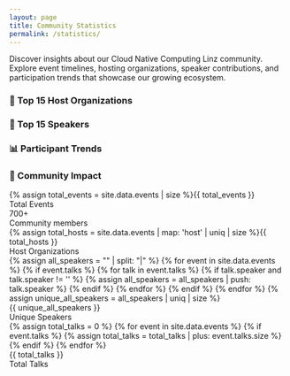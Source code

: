 ```yaml
---
layout: page
title: Community Statistics
permalink: /statistics/
---
```


<div class="stats-intro">
  <p class="lead">Discover insights about our Cloud Native Computing Linz community. Explore event timelines, hosting organizations, speaker contributions, and participation trends that showcase our growing ecosystem.</p>
</div>

<div id="charts-status" class="alert-info" style="display: none;">
  <strong>📊 Loading interactive charts...</strong> If charts don't appear, static data tables will be shown instead.
</div>

<div id="fallback-notice" class="alert-warning" style="display: none;">
  <strong>📋 Interactive charts unavailable:</strong> Displaying data in table format. Charts require external resources that may be blocked by network restrictions.
</div>

<div class="stats-grid">
  <div class="stat-section">
    <h3>🏢 Top 15 Host Organizations</h3>
    <div class="chart-container">
      <canvas id="hostOrganizationsChart"></canvas>
      <div id="hostOrganizationsFallback" style="display: none;">
        <div class="chart-title">📊 Host Organizations</div>
        <table class="stats-table">
          <thead>
            <tr>
              <th>Host Organization</th>
              <th>Events Hosted</th>
              <th>Visual Representation</th>
            </tr>
          </thead>
          <tbody>
            {% comment %} Host organizations ordered by event count, then by most recent hosting date {% endcomment %}
            {% comment %} 3 events hosted (most recent first) {% endcomment %}
            <tr><td>Gepardec</td><td class="number-cell">3</td><td><span class="host-bar" style="width: 30px;"></span> 3</td></tr>
            <tr><td>Cloudflight</td><td class="number-cell">3</td><td><span class="host-bar" style="width: 30px;"></span> 3</td></tr>
            <tr><td>Dynatrace</td><td class="number-cell">3</td><td><span class="host-bar" style="width: 30px;"></span> 3</td></tr>
            {% comment %} 2 events hosted (most recent first) {% endcomment %}
            <tr><td>netcetera</td><td class="number-cell">2</td><td><span class="host-bar" style="width: 20px;"></span> 2</td></tr>
            <tr><td>karriere.at</td><td class="number-cell">2</td><td><span class="host-bar" style="width: 20px;"></span> 2</td></tr>
            <tr><td>Public Cloud Group</td><td class="number-cell">2</td><td><span class="host-bar" style="width: 20px;"></span> 2</td></tr>
            <tr><td>Runtastic</td><td class="number-cell">2</td><td><span class="host-bar" style="width: 20px;"></span> 2</td></tr>
            {% comment %} 1 event hosted (most recent first) {% endcomment %}
            <tr><td>MIC</td><td class="number-cell">1</td><td><span class="host-bar" style="width: 10px;"></span> 1</td></tr>
            <tr><td>tractive</td><td class="number-cell">1</td><td><span class="host-bar" style="width: 10px;"></span> 1</td></tr>
            <tr><td>cloudxcelerate</td><td class="number-cell">1</td><td><span class="host-bar" style="width: 10px;"></span> 1</td></tr>
            <tr><td>eww IT and TEL</td><td class="number-cell">1</td><td><span class="host-bar" style="width: 10px;"></span> 1</td></tr>
            <tr><td>Porsche Informatik</td><td class="number-cell">1</td><td><span class="host-bar" style="width: 10px;"></span> 1</td></tr>
            <tr><td>Usersnap</td><td class="number-cell">1</td><td><span class="host-bar" style="width: 10px;"></span> 1</td></tr>
            <tr><td>Startrampe</td><td class="number-cell">1</td><td><span class="host-bar" style="width: 10px;"></span> 1</td></tr>
            <tr><td>hello again</td><td class="number-cell">1</td><td><span class="host-bar" style="width: 10px;"></span> 1</td></tr>
            <tr><td>smec</td><td class="number-cell">1</td><td><span class="host-bar" style="width: 10px;"></span> 1</td></tr>
          </tbody>
        </table>
        <div class="fallback-note">📈 This data represents the distribution of events across different hosting organizations in our community.</div>
      </div>
    </div>
  </div>

  <div class="stat-section">
    <h3>🎤 Top 15 Speakers</h3>
    <div class="chart-container">
      <canvas id="topSpeakersChart"></canvas>
      <div id="topSpeakersFallback" style="display: none;">
        <div class="chart-title">🎤 Top Speakers</div>
        <table class="stats-table">
          <thead>
            <tr>
              <th>Speaker</th>
              <th>Presentations</th>
              <th>Visual Representation</th>
            </tr>
          </thead>
          <tbody>
          {% comment %} Speakers ordered by talk count, then by most recent appearance {% endcomment %}
          {% comment %} 3 talks (most recent first) {% endcomment %}
          <tr><td>Markus Adelsberger</td><td class="number-cell">3</td><td><span class="host-bar" style="width: 45px;"></span> 3</td></tr>
          <tr><td>Martin Strigl</td><td class="number-cell">3</td><td><span class="host-bar" style="width: 45px;"></span> 3</td></tr>
          {% comment %} 2 talks (most recent first) {% endcomment %}
          <tr><td>Matthias Steinbauer</td><td class="number-cell">2</td><td><span class="host-bar" style="width: 30px;"></span> 2</td></tr>
          <tr><td>Alexander Lackner</td><td class="number-cell">2</td><td><span class="host-bar" style="width: 30px;"></span> 2</td></tr>
          <tr><td>Katharina Sick</td><td class="number-cell">2</td><td><span class="host-bar" style="width: 30px;"></span> 2</td></tr>
          <tr><td>Juliano Costa</td><td class="number-cell">2</td><td><span class="host-bar" style="width: 30px;"></span> 2</td></tr>
          {% comment %} 1 talk (most recent speakers first) {% endcomment %}
          <tr><td>Simon Gartner</td><td class="number-cell">1</td><td><span class="host-bar" style="width: 15px;"></span> 1</td></tr>
          <tr><td>Markus Gierlinger</td><td class="number-cell">1</td><td><span class="host-bar" style="width: 15px;"></span> 1</td></tr>
          <tr><td>Christian Schabetsberger</td><td class="number-cell">1</td><td><span class="host-bar" style="width: 15px;"></span> 1</td></tr>
          <tr><td>Siegfried Stumpfer</td><td class="number-cell">1</td><td><span class="host-bar" style="width: 15px;"></span> 1</td></tr>
          <tr><td>Shahab Ganji</td><td class="number-cell">1</td><td><span class="host-bar" style="width: 15px;"></span> 1</td></tr>
          <tr><td>Jan Wiesbauer</td><td class="number-cell">1</td><td><span class="host-bar" style="width: 15px;"></span> 1</td></tr>
          <tr><td>Florian Arthofer</td><td class="number-cell">1</td><td><span class="host-bar" style="width: 15px;"></span> 1</td></tr>
          <tr><td>Sebastian Huber</td><td class="number-cell">1</td><td><span class="host-bar" style="width: 15px;"></span> 1</td></tr>
          <tr><td>Christoph Ruhsam</td><td class="number-cell">1</td><td><span class="host-bar" style="width: 15px;"></span> 1</td></tr>
          </tbody>
        </table>
        <div class="fallback-note">🎤 This data shows which speakers have presented most often at our events, highlighting our active community contributors.</div>
      </div>
    </div>
  </div>

  <div class="stat-section">
    <h3>📊 Participant Trends</h3>
    <div class="chart-container">
      <canvas id="participantsTrendsChart"></canvas>
      <div id="participantsTrendsFallback" style="display: none;">
        <div class="chart-title">📊 Participants Trends</div>
        <table class="stats-table">
          <thead>
            <tr>
              <th>Date</th>
              <th>Event</th>
              <th>Participants</th>
              <th>Popularity</th>
            </tr>
          </thead>
          <tbody>
            {% for event in site.data.events %}
              {% assign part_str = event.participants | strip %}
              {% assign part_num = part_str | plus: 0 %}
              {% if part_str != '' and part_num > 0 %}
              <tr>
                <td>{{ event.date }}</td>
                <td>{{ event.title }}</td>
                <td class="number-cell">{{ part_num }}</td>
                <td><span class="host-bar" style="width: {{ part_num | divided_by: 2 }}px;"></span> {{ part_num }}</td>
              </tr>
              {% endif %}
            {% endfor %}
          </tbody>
        </table>
        <div class="fallback-note">📈 Participants data shows community engagement levels over time and helps us understand event popularity trends.</div>
      </div>
    </div>
  </div>
</div>

<div class="community-highlights">
  <div class="card">
    <h3>🚀 Community Impact</h3>
    <div class="highlight-grid">
      <div class="highlight-item">
        <div class="highlight-number">{% assign total_events = site.data.events | size %}{{ total_events }}</div>
        <div class="highlight-label">Total Events</div>
      </div>
      <div class="highlight-item">
        <div class="highlight-number">700+</div>
        <div class="highlight-label">Community members</div>
      </div>
      <div class="highlight-item">
        <div class="highlight-number">{% assign total_hosts = site.data.events | map: 'host' | uniq | size %}{{ total_hosts }}</div>
        <div class="highlight-label">Host Organizations</div>
      </div>
      <div class="highlight-item">
        {% assign all_speakers = "" | split: "|" %}
        {% for event in site.data.events %}
          {% if event.talks %}
            {% for talk in event.talks %}
              {% if talk.speaker and talk.speaker != '' %}
                {% assign all_speakers = all_speakers | push: talk.speaker %}
              {% endif %}
            {% endfor %}
          {% endif %}
        {% endfor %}
        {% assign unique_all_speakers = all_speakers | uniq | size %}
        <div class="highlight-number">{{ unique_all_speakers }}</div>
        <div class="highlight-label">Unique Speakers</div>
      </div>
      <div class="highlight-item">
        {% assign total_talks = 0 %}
        {% for event in site.data.events %}
          {% if event.talks %}
            {% assign total_talks = total_talks | plus: event.talks.size %}
          {% endif %}
        {% endfor %}
        <div class="highlight-number">{{ total_talks }}</div>
        <div class="highlight-label">Total Talks</div>
      </div>
    </div>
  </div>
</div>

<script src="https://cdn.jsdelivr.net/npm/chart.js"></script>
<script>
document.addEventListener('DOMContentLoaded', function() {
  const chartsStatus = document.getElementById('charts-status');
  const fallbackNotice = document.getElementById('fallback-notice');
  const fallbacks = {
    hostOrganizations: document.getElementById('hostOrganizationsFallback'),
    topSpeakers: document.getElementById('topSpeakersFallback'),
    participantsTrends: document.getElementById('participantsTrendsFallback')
  };

  chartsStatus.style.display = 'block';

  // Check if Chart.js loaded successfully
  if (typeof Chart === 'undefined') {
    showFallbacks();
    return;
  }

  try {
    createCharts();
  } catch (error) {
    console.error('Error creating charts:', error);
    showFallbacks();
  }

  function showFallbacks() {
    chartsStatus.style.display = 'none';
    fallbackNotice.style.display = 'block';
    Object.values(fallbacks).forEach(fb => fb.style.display = 'block');
  }

  function createCharts() {
    chartsStatus.style.display = 'none';

    // Host Organizations Chart
    const hostCtx = document.getElementById('hostOrganizationsChart');
    if (hostCtx) {
      new Chart(hostCtx, {
        type: 'bar',
        data: {
          labels: ['Gepardec', 'Cloudflight', 'Dynatrace', 'netcetera', 'karriere.at', 'Public Cloud Group', 'Runtastic', 'MIC', 'tractive', 'cloudxcelerate', 'eww IT and TEL', 'Porsche Informatik', 'Usersnap', 'Startrampe', 'hello again', 'smec'],
          datasets: [{
            label: 'Events Hosted',
            data: [3, 3, 3, 2, 2, 2, 2, 1, 1, 1, 1, 1, 1, 1, 1, 1],
            backgroundColor: 'rgba(102, 126, 234, 0.8)',
            borderColor: 'rgba(102, 126, 234, 1)',
            borderWidth: 1
          }]
        },
        options: {
          responsive: true,
          plugins: {
            legend: { display: false }
          },
          scales: {
            y: { beginAtZero: true }
          }
        }
      });
    }

    // Top Speakers Chart with correct chronological ordering
    const speakersCtx = document.getElementById('topSpeakersChart');
    if (speakersCtx) {
      new Chart(speakersCtx, {
        type: 'bar',
        data: {
          labels: ['Markus Adelsberger', 'Martin Strigl', 'Matthias Steinbauer', 'Alexander Lackner', 'Katharina Sick', 'Juliano Costa', 'Simon Gartner', 'Markus Gierlinger', 'Christian Schabetsberger', 'Siegfried Stumpfer', 'Shahab Ganji', 'Jan Wiesbauer', 'Florian Arthofer', 'Sebastian Huber', 'Christoph Ruhsam'],
          datasets: [{
            label: 'Presentations',
            data: [3, 3, 2, 2, 2, 2, 1, 1, 1, 1, 1, 1, 1, 1, 1],
            backgroundColor: 'rgba(118, 75, 162, 0.8)',
            borderColor: 'rgba(118, 75, 162, 1)',
            borderWidth: 1
          }]
        },
        options: {
          responsive: true,
          plugins: {
            legend: { display: false }
          },
          scales: {
            y: { beginAtZero: true },
            x: {
              ticks: {
                maxRotation: 45,
                minRotation: 45
              }
            }
          }
        }
      });
    }

    // Participants Trends Chart with actual data
    const participantsCtx = document.getElementById('participantsTrendsChart');
    if (participantsCtx) {
      new Chart(participantsCtx, {
        type: 'line',
        data: {
          labels: ['Mar 2022', 'Oct 2022', 'Nov 2022', 'Jan 2023', 'Feb 2023', 'Mar 2023', 'Apr 2023', 'May 2023', 'Jun 2023', 'Sep 2023', 'Jan 2024', 'Mar 2024', 'Apr 2024', 'Jun 2024', 'Sep 2024', 'Oct 2024', 'Nov 2024', 'Jan 2025', 'Feb 2025'],
          datasets: [{
            label: 'Participants',
            data: [38, 35, 45, 43, 35, 25, 52, 37, 27, 41, 31, 39, 40, 22, 22, 27, 22, 33, 34],
            borderColor: 'rgba(102, 126, 234, 1)',
            backgroundColor: 'rgba(102, 126, 234, 0.1)',
            fill: true,
            tension: 0.4
          }]
        },
        options: {
          responsive: true,
          plugins: {
            legend: { display: false }
          },
          scales: {
            y: { 
              beginAtZero: true,
              max: 60
            },
            x: {
              ticks: {
                maxRotation: 45,
                minRotation: 45
              }
            }
          }
        }
      });
    }
  }
});
</script>
